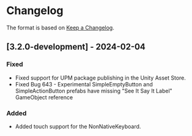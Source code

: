 # Changelog

The format is based on [Keep a Changelog](https://keepachangelog.com/en/1.1.0/).

## [3.2.0-development] - 2024-02-04

### Fixed

* Fixed support for UPM package publishing in the Unity Asset Store.
* Fixed Bug 643 - Experimental SimpleEmptyButton and SimpleActionButton prefabs have missing "See It Say It Label" GameObject reference

### Added

* Added touch support for the NonNativeKeyboard.